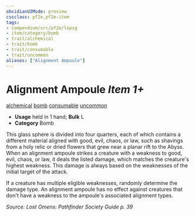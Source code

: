 ```yaml
---
obsidianUIMode: preview
cssclass: pf2e,pf2e-item
tags:
- compendium/src/pf2e/lopsg
- item/category/bomb
- trait/alchemical
- trait/bomb
- trait/consumable
- trait/uncommon
aliases: ["Alignment Ampoule"]
---
```

# Alignment Ampoule *Item 1+*  
[alchemical](/rules/traits/alchemical.md)  [bomb](/rules/traits/bomb.md)  [consumable](/rules/traits/consumable.md)  [uncommon](/rules/traits/uncommon.md)  

- **Usage** held in 1 hand; **Bulk** L
- **Category** Bomb

This glass sphere is divided into four quarters, each of which contains a different material aligned with good, evil, chaos, or law, such as shavings from a holy relic or dried flowers that grew near a planar rift to the Abyss. When an alignment ampoule strikes a creature with a weakness to good, evil, chaos, or law, it deals the listed damage, which matches the creature's highest weakness. This damage is always based on the weaknesses of the initial target of the attack.

If a creature has multiple eligible weaknesses, randomly determine the damage type. An alignment ampoule has no effect against creatures that don't have a weakness to the ampoule's associated alignment types.

*Source: Lost Omens: Pathfinder Society Guide p. 39*